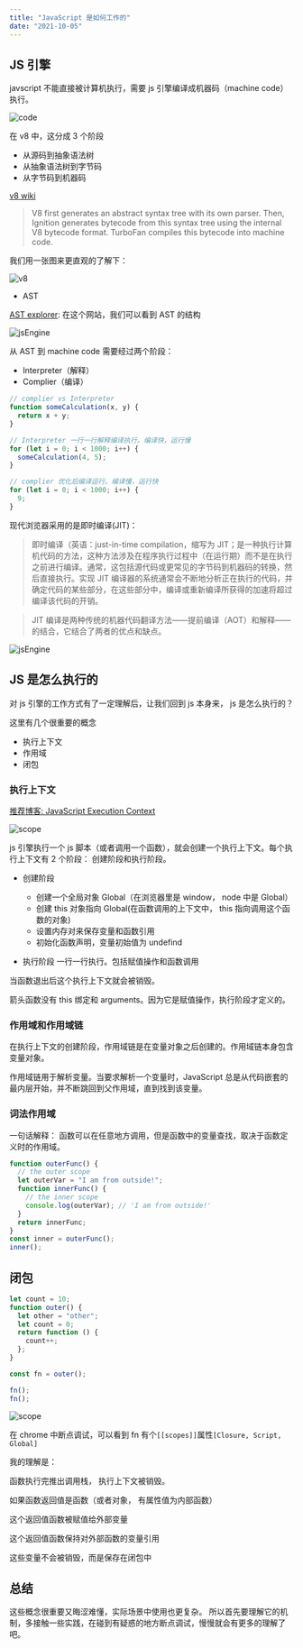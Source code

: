 ```yaml
---
title: "JavaScript 是如何工作的"
date: "2021-10-05"
---
```


## JS 引擎

javscript 不能直接被计算机执行，需要 js 引擎编译成机器码（machine code）执行。

![code](/images/how-js-work/code.png)

在 v8 中，这分成 3 个阶段

- 从源码到抽象语法树
- 从抽象语法树到字节码
- 从字节码到机器码

[v8 wiki](<https://en.wikipedia.org/wiki/V8_(JavaScript_engine)>)

> V8 first generates an abstract syntax tree with its own parser. Then, Ignition generates bytecode from this syntax tree using the internal V8 bytecode format. TurboFan compiles this bytecode into machine code.

我们用一张图来更直观的了解下：

![v8](https://v8.dev/_img/scanner/overview.svg)

- AST

[AST explorer](https://astexplorer.net/): 在这个网站，我们可以看到 AST 的结构

![jsEngine](/images/how-js-work/ast.png)

从 AST 到 machine code 需要经过两个阶段：

- Interpreter（解释）
- Complier（编译）

```javascript
// complier vs Interpreter
function someCalculation(x, y) {
  return x + y;
}

// Interpreter 一行一行解释编译执行。编译快，运行慢
for (let i = 0; i < 1000; i++) {
  someCalculation(4, 5);
}

// complier 优化后编译运行。编译慢，运行快
for (let i = 0; i < 1000; i++) {
  9;
}
```

现代浏览器采用的是即时编译(JIT)：

> 即时编译（英语：just-in-time compilation，缩写为 JIT；是一种执行计算机代码的方法，这种方法涉及在程序执行过程中（在运行期）而不是在执行之前进行编译。通常，这包括源代码或更常见的字节码到机器码的转换，然后直接执行。实现 JIT 编译器的系统通常会不断地分析正在执行的代码，并确定代码的某些部分，在这些部分中，编译或重新编译所获得的加速将超过编译该代码的开销。

> JIT 编译是两种传统的机器代码翻译方法——提前编译（AOT）和解释——的结合，它结合了两者的优点和缺点。

![jsEngine](/images/how-js-work/engine.png)

## JS 是怎么执行的

对 js 引擎的工作方式有了一定理解后，让我们回到 js 本身来，
js 是怎么执行的？

这里有几个很重要的概念

- 执行上下文
- 作用域
- 闭包

### 执行上下文

[推荐博客: JavaScript Execution Context](https://www.javascripttutorial.net/javascript-execution-context/)

![scope](/images/how-js-work/scope.png)

js 引擎执行一个 js 脚本（或者调用一个函数），就会创建一个执行上下文。每个执行上下文有 2 个阶段： 创建阶段和执行阶段。

- 创建阶段

  - 创建一个全局对象 Global（在浏览器里是 window， node 中是 Global）
  - 创建 this 对象指向 Global(在函数调用的上下文中， this 指向调用这个函数的对象)
  - 设置内存对来保存变量和函数引用
  - 初始化函数声明，变量初始值为 undefind

- 执行阶段
  一行一行执行。包括赋值操作和函数调用

当函数退出后这个执行上下文就会被销毁。

箭头函数没有 this 绑定和 arguments。因为它是赋值操作，执行阶段才定义的。

### 作用域和作用域链

在执行上下文的创建阶段，作用域链是在变量对象之后创建的。作用域链本身包含变量对象。

作用域链用于解析变量。当要求解析一个变量时，JavaScript 总是从代码嵌套的最内层开始，并不断跳回到父作用域，直到找到该变量。

### 词法作用域

一句话解释： 函数可以在任意地方调用，但是函数中的变量查找，取决于函数定义时的作用域。

```javascript
function outerFunc() {
  // the outer scope
  let outerVar = "I am from outside!";
  function innerFunc() {
    // the inner scope
    console.log(outerVar); // 'I am from outside!'
  }
  return innerFunc;
}
const inner = outerFunc();
inner();
```

## 闭包

```javascript
let count = 10;
function outer() {
  let other = "other";
  let count = 0;
  return function () {
    count++;
  };
}

const fn = outer();

fn();
fn();
```

![scope](/images/how-js-work/closure.png)

在 chrome 中断点调试，可以看到 fn 有个`[[scopes]]`属性`[Closure, Script, Global]`

我的理解是：

函数执行完推出调用栈， 执行上下文被销毁。

如果函数返回值是函数（或者对象， 有属性值为内部函数）

这个返回值函数被赋值给外部变量

这个返回值函数保持对外部函数的变量引用

这些变量不会被销毁，而是保存在闭包中

## 总结

这些概念很重要又晦涩难懂，实际场景中使用也更复杂。
所以首先要理解它的机制，多接触一些实践，在碰到有疑惑的地方断点调试，慢慢就会有更多的理解了吧。
